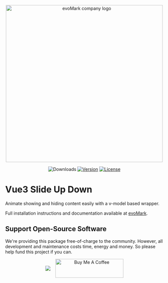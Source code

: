 <p align="center">
    <a href="https://evomark.co.uk" target="_blank" alt="Link to evoMark's website">
        <picture>
          <source media="(prefers-color-scheme: dark)" srcset="https://evomark.co.uk/wp-content/uploads/static/evomark-logo--dark.svg">
          <source media="(prefers-color-scheme: light)" srcset="https://evomark.co.uk/wp-content/uploads/static/evomark-logo--light.svg">
          <img alt="evoMark company logo" src="https://evomark.co.uk/wp-content/uploads/static/evomark-logo--light.svg" width="500">
        </picture>
    </a>
</p>

<p align="center">
  <img src="https://img.shields.io/npm/dm/vue3-slide-up-down.svg" alt="Downloads"></a>
  <a href="https://www.npmjs.com/package/vue3-slide-up-down"><img src="https://img.shields.io/npm/v/vue3-slide-up-down.svg" alt="Version"></a>
  <a href="https://github.com/craigrileyuk/vue3-slide-up-down/blob/main/LICENSE"><img src="https://img.shields.io/npm/l/vue3-slide-up-down.svg" alt="License"></a>
</p>

# Vue3 Slide Up Down

Animate showing and hiding content easily with a v-model based wrapper.

Full installation instructions and documentation available at [evoMark](https://evomark.co.uk/open-source-software/vue3-slide-up-down/).

## Support Open-Source Software

We're providing this package free-of-charge to the community. However, all development and maintenance costs time, energy and money. So please help fund this project if you can.

<p align="center" style="display:flex;align-items:center;gap:1rem;justify-content:center">
<a href="https://github.com/sponsors/craigrileyuk" target="_blank">
<img src="https://img.shields.io/badge/sponsor-GitHub%20Sponsors-fafbfc?style=for-the-badge&logo=github">
</a>
<a href="https://www.buymeacoffee.com/craigrileyuk" target="_blank"><img src="https://cdn.buymeacoffee.com/buttons/v2/default-yellow.png" alt="Buy Me A Coffee" style="height: 60px !important;width: 217px !important;" ></a>
</p>
